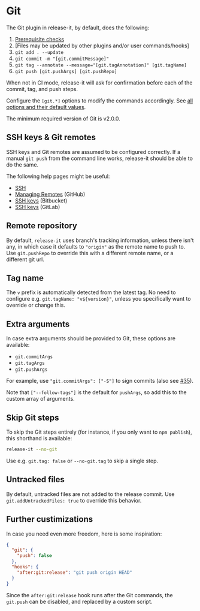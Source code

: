 # Git

The Git plugin in release-it, by default, does the following:

1. [Prerequisite checks](./prerequisites.md#git)
1. [Files may be updated by other plugins and/or user commands/hooks]
1. `git add . --update`
1. `git commit -m "[git.commitMessage]"`
1. `git tag --annotate --message="[git.tagAnnotation]" [git.tagName]`
1. `git push [git.pushArgs] [git.pushRepo]`

When not in CI mode, release-it will ask for confirmation before each of the commit, tag, and push steps.

Configure the `[git.*]` options to modify the commands accordingly. See
[all options and their default values](../config/release-it.json).

The minimum required version of Git is v2.0.0.

## SSH keys & Git remotes

SSH keys and Git remotes are assumed to be configured correctly. If a manual `git push` from the command line works,
release-it should be able to do the same.

The following help pages might be useful:

- [SSH](https://help.github.com/articles/connecting-to-github-with-ssh/)
- [Managing Remotes](https://help.github.com/categories/managing-remotes/) (GitHub)
- [SSH keys](https://confluence.atlassian.com/bitbucket/ssh-keys-935365775.html) (Bitbucket)
- [SSH keys](https://gitlab.com/help/ssh/README.md) (GitLab)

## Remote repository

By default, `release-it` uses branch's tracking information, unless there isn't any, in which case it defaults to
`"origin"` as the remote name to push to. Use `git.pushRepo` to override this with a different remote name, or a
different git url.

## Tag name

The `v` prefix is automatically detected from the latest tag. No need to configure e.g. `git.tagName: "v${version}"`,
unless you specifically want to override or change this.

## Extra arguments

In case extra arguments should be provided to Git, these options are available:

- `git.commitArgs`
- `git.tagArgs`
- `git.pushArgs`

For example, use `"git.commitArgs": ["-S"]` to sign commits (also see
[#35](https://github.com/release-it/release-it/issues/350)).

Note that `["--follow-tags"]` is the default for `pushArgs`, so add this to the custom array of arguments.

## Skip Git steps

To skip the Git steps entirely (for instance, if you only want to `npm publish`), this shorthand is available:

```bash
release-it --no-git
```

Use e.g. `git.tag: false` or `--no-git.tag` to skip a single step.

## Untracked files

By default, untracked files are not added to the release commit. Use `git.addUntrackedFiles: true` to override this
behavior.

## Further custimizations

In case you need even more freedom, here is some inspiration:

```json
{
  "git": {
    "push": false
  },
  "hooks": {
    "after:git:release": "git push origin HEAD"
  }
}
```

Since the `after:git:release` hook runs after the Git commands, the `git.push` can be disabled, and replaced by a custom
script.
